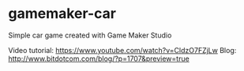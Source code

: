gamemaker-car
=============

Simple car game created with Game Maker Studio<br>

Video tutorial: https://www.youtube.com/watch?v=CldzO7FZjLw
Blog: http://www.bitdotcom.com/blog/?p=1707&preview=true
